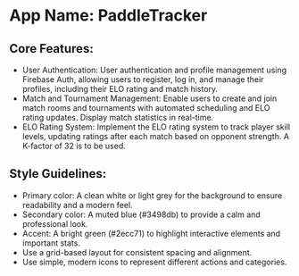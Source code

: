 # **App Name**: PaddleTracker

## Core Features:

- User Authentication: User authentication and profile management using Firebase Auth, allowing users to register, log in, and manage their profiles, including their ELO rating and match history.
- Match and Tournament Management: Enable users to create and join match rooms and tournaments with automated scheduling and ELO rating updates.  Display match statistics in real-time.
- ELO Rating System: Implement the ELO rating system to track player skill levels, updating ratings after each match based on opponent strength. A K-factor of 32 is to be used.

## Style Guidelines:

- Primary color: A clean white or light grey for the background to ensure readability and a modern feel.
- Secondary color: A muted blue (#3498db) to provide a calm and professional look.
- Accent: A bright green (#2ecc71) to highlight interactive elements and important stats.
- Use a grid-based layout for consistent spacing and alignment.
- Use simple, modern icons to represent different actions and categories.
